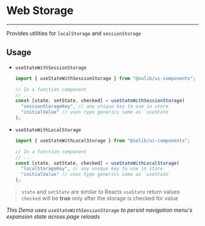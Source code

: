 # Web Storage

---

Provides utilities for `localStorage` and `sessionStorage`

## Usage

- `useStateWithSessionStorage`

  ```typescript
  import { useStateWithSessionStorage } from "@solib/ui-components";

  // In a function component
  // ...
  const [state, setState, checked] = useStateWithSessionStorage(
    "sessionStorageKey", // any unique key to use in store
    "initialValue" // uses type generics same as `useState`
  );
  ```

- `useStateWithLocalStorage`

  ```typescript
  import { useStateWithLocalStorage } from "@solib/ui-components";

  // In a function component
  // ...
  const [state, setState, checked] = useStateWithLocalStorage(
    "localStorageKey", // any unique key to use in store
    "initialValue" // uses type generics same as `useState`
  );
  ```

> `state` and `setState` are similar to Reacts `useState` return values  
> `checked` will be **true** only after the storage is checked for value

_This Demo uses `useStateWithSessionStorage` to persist navigation menu's expansion state across page reloads_
